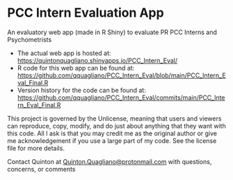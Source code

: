 # PCC Intern Evaluation App
An evaluatory web app (made in R Shiny) to evaluate PR PCC Interns and Psychometrists

- The actual web app is hosted at: https://quintonquagliano.shinyapps.io/PCC_Intern_Eval/
- R code for this web app can be found at: https://github.com/qquagliano/PCC_Intern_Eval/blob/main/PCC_Intern_Eval_Final.R
- Version history for the code can be found at: https://github.com/qquagliano/PCC_Intern_Eval/commits/main/PCC_Intern_Eval_Final.R

This project is governed by the Unlicense, meaning that users and viewers can reproduce, copy, modify, and do just about anything that they want with this code. All I ask is that you may credit me as the original author or give me acknowledgement if you use a large part of my code. See the license file for more details.

Contact Quinton at Quinton.Quagliano@protonmail.com with questions, concerns, or comments
